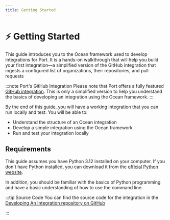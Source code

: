 ```yaml
---
title: Getting Started
---
```


# ⚡️ Getting Started

This guide introduces you to the Ocean framework used to develop integrations for Port. It is a hands-on walkthrough that will help you build your first integration—a simplified version of the GitHub integration that ingests a configured list of organizations, their repositories, and pull requests

:::note Port's GitHub Integration
Please note that Port offers a fully featured [GitHub integration](https://docs.port.io/build-your-software-catalog/sync-data-to-catalog/git/github/). This is only a simplified version to help you understand the basics of developing an integration using the Ocean framework.
:::

By the end of this guide, you will have a working integration that you can run locally and test. You will be able to:

- Understand the structure of an Ocean integration
- Develop a simple integration using the Ocean framework
- Run and test your integration locally


## Requirements
This guide assumes you have Python 3.12 installed on your computer. If you don't have Python installed, you can download it from the [official Python website](https://www.python.org/downloads/).

In addition, you should be familiar with the basics of Python programming and have a basic understanding of how to use the command line.


:::tip Source Code
You can find the source code for the integration in the [Developing An Integration repository on GitHub](https://github.com/port-labs/developing-an-integration)

:::
